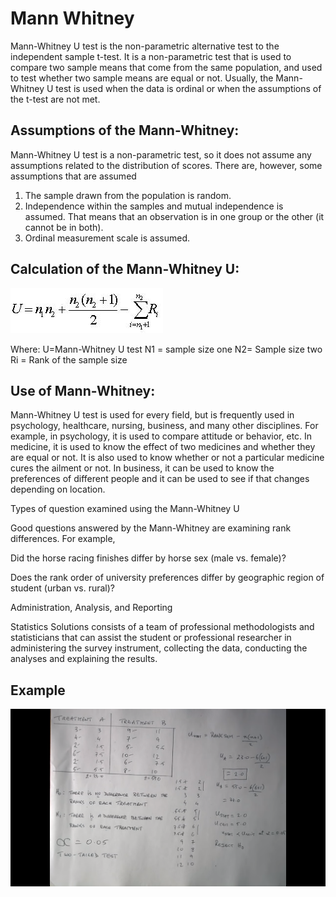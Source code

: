 # Mann Whitney
Mann-Whitney U test is the non-parametric alternative test to the independent sample t-test.  It is a non-parametric test that is used to compare two sample means that come from the same population, and used to test whether two sample means are equal or not.  Usually, the Mann-Whitney U test is used when the data is ordinal or when the assumptions of the t-test are not met.


## Assumptions of the Mann-Whitney:

Mann-Whitney U test is a non-parametric test, so it does not assume any assumptions related to the distribution of scores.  There are, however, some assumptions that are assumed
1. The sample drawn from the population is random.
2. Independence within the samples and mutual independence is assumed.  That means that an observation is in one group or the other (it cannot be in both).
3. Ordinal measurement scale is assumed.

## Calculation of the Mann-Whitney U:

<img src="./images/man1.jpg" alt="data" class="inline"/>

Where:
U=Mann-Whitney U test
N1 = sample size one
N2= Sample size two
Ri = Rank of the sample size

## Use of Mann-Whitney: 

Mann-Whitney U test is used for every field, but is frequently used in psychology, healthcare, nursing, business, and many other disciplines.  For example, in psychology, it is used to compare attitude or behavior, etc.  In medicine, it is used to know the effect of two medicines and whether they are equal or not.  It is also used to know whether or not a particular medicine cures the ailment or not.  In business, it can be used to know the preferences of different people and it can be used to see if that changes depending on location.

Types of question examined using the Mann-Whitney U

Good questions answered by the Mann-Whitney are examining rank differences.  For example,

Did the horse racing finishes differ by horse sex (male vs. female)?

Does the rank order of university preferences differ by geographic region of student (urban vs. rural)?

Administration, Analysis, and Reporting

Statistics Solutions consists of a team of professional methodologists and statisticians that can assist the student or professional researcher in administering the survey instrument, collecting the data, conducting the analyses and explaining the results.

## Example
<img src="./images/man21.png" alt="data" class="inline"/>
